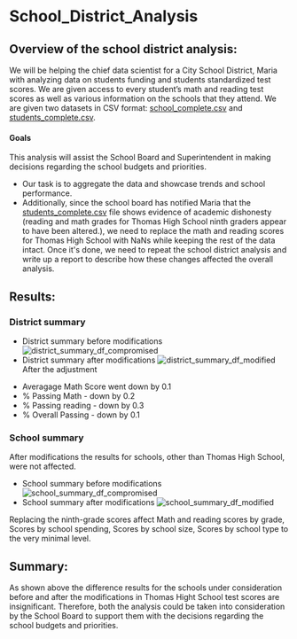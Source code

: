 # School_District_Analysis
## Overview of the school district analysis:
We will be helping the chief data scientist for a City School District, Maria with analyzing data on students funding and students standardized test scores. We are given access to every student’s math and reading test scores as well as various information on the schools that they attend. We are given two datasets in CSV format: [school_complete.csv](https://github.com/Cryptotwister/School_District_Analysis/blob/main/Resources/schools_complete.csv) and [students_complete.csv](https://github.com/Cryptotwister/School_District_Analysis/blob/main/Resources/students_complete.csv).
#### Goals
This analysis will assist the School Board and Superintendent in making decisions regarding the school budgets and priorities.
- Our task is to aggregate the data and showcase trends and school performance.
- Additionally, since the school board has notified Maria that the [students_complete.csv](https://github.com/Cryptotwister/School_District_Analysis/blob/main/Resources/students_complete.csv) file shows evidence of academic dishonesty (reading and math grades for Thomas High School ninth graders appear to have been altered.), we need to replace the math and reading scores for Thomas High School with NaNs while keeping the rest of the data intact. Once it's done, we need to repeat the school district analysis and write up a report to describe how these changes affected the overall analysis.
## Results:
### District summary
- District summary before modifications
![district_summary_df_compromised](https://user-images.githubusercontent.com/42978221/144170990-e845a12d-7e9a-41ec-80a7-ec85c5e32115.png)
- District summary after modifications
![district_summary_df_modified](https://user-images.githubusercontent.com/42978221/144171012-728fe9fe-23d5-4329-98c6-05ffe664eecf.png)
After the adjustment 
* Averagage Math Score went down by 0.1
* % Passing Math - down by 0.2
* % Passing reading - down by 0.3
* % Overall Passing - down by 0.1

### School summary
After modifications the results for schools, other than Thomas High School, were not affected.
- School summary before modifications
![school_summary_df_compromised](https://user-images.githubusercontent.com/42978221/144173075-4c5034c9-272d-42bf-9069-a699d4dc3fd2.png)
- School summary after modifications
![school_summary_df_modified](https://user-images.githubusercontent.com/42978221/144173100-637355f2-e85d-43b0-999d-d6f7f84a8074.png)

Replacing the ninth-grade scores affect Math and reading scores by grade, Scores by school spending, Scores by school size, Scores by school type to the very minimal level.

## Summary:
As shown above the difference results for the schools under consideration before and after the modifications in Thomas Hight School test scores are insignificant.
Therefore, both the analysis could be taken into consideration by the School Board to support them with the decisions regarding the school budgets and priorities.
